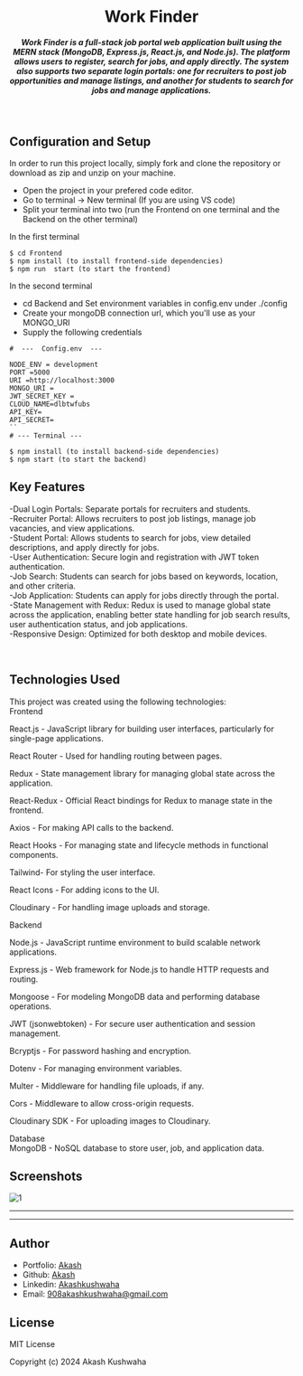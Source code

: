 <H1 align ="center" > Work Finder </h1>
<h5  align ="center"> 
Work Finder is a full-stack job portal web application built using the MERN stack (MongoDB, Express.js, React.js, and Node.js). The platform allows users to register, search for jobs, and apply directly. The system also supports two separate login portals: one for recruiters to post job opportunities and manage listings, and another for students to search for jobs and manage applications. </h5>
<br/>

## Configuration and Setup

In order to run this project locally, simply fork and clone the repository or download as zip and unzip on your machine.

- Open the project in your prefered code editor.
- Go to terminal -> New terminal (If you are using VS code)
- Split your terminal into two (run the Frontend on one terminal and the Backend on the other terminal)

In the first terminal

```
$ cd Frontend
$ npm install (to install frontend-side dependencies)
$ npm run  start (to start the frontend)
```

In the second terminal

- cd Backend and Set environment variables in config.env under ./config
- Create your mongoDB connection url, which you'll use as your MONGO_URI
- Supply the following credentials

```
#  ---  Config.env  ---

NODE_ENV = development
PORT =5000
URI =http://localhost:3000
MONGO_URI =
JWT_SECRET_KEY =
CLOUD_NAME=dlbtwfubs
API_KEY=
API_SECRET=
``
# --- Terminal ---

$ npm install (to install backend-side dependencies)
$ npm start (to start the backend)
```

##  Key Features

-Dual Login Portals: Separate portals for recruiters and students.</br>
-Recruiter Portal: Allows recruiters to post job listings, manage job vacancies, and view applications.</br>
-Student Portal: Allows students to search for jobs, view detailed descriptions, and apply directly for jobs.</br>
-User Authentication: Secure login and registration with JWT token authentication.</br>
-Job Search: Students can search for jobs based on keywords, location, and other criteria.</br>
-Job Application: Students can apply for jobs directly through the portal.</br>
-State Management with Redux: Redux is used to manage global state across the application, enabling better state handling for job search results, user authentication status, and job applications.</br>
-Responsive Design: Optimized for both desktop and mobile devices.</br>

<br/>

## Technologies Used
This project was created using the following technologies:
</br>
Frontend</br>

React.js - JavaScript library for building user interfaces, particularly for single-page applications.</br>

React Router - Used for handling routing between pages.</br>

Redux - State management library for managing global state across the application.</br>

React-Redux - Official React bindings for Redux to manage state in the frontend.</br>

Axios - For making API calls to the backend.</br>

React Hooks - For managing state and lifecycle methods in functional components.</br>

Tailwind- For styling the user interface.</br>

React Icons - For adding icons to the UI.</br>

Cloudinary - For handling image uploads and storage.</br>

Backend</br>

Node.js - JavaScript runtime environment to build scalable network applications.</br>

Express.js - Web framework for Node.js to handle HTTP requests and routing.</br>

Mongoose - For modeling MongoDB data and performing database operations.</br>

JWT (jsonwebtoken) - For secure user authentication and session management.</br>

Bcryptjs - For password hashing and encryption.</br>

Dotenv - For managing environment variables.</br>

Multer - Middleware for handling file uploads, if any.</br>

Cors - Middleware to allow cross-origin requests.</br>

Cloudinary SDK - For uploading images to Cloudinary.

Database</br>
MongoDB - NoSQL database to store user, job, and application data.</br>
 
 ##  Screenshots 
 

![1](https://github.com/user-attachments/assets/b282b26c-a635-4738-ac77-43dfa2c28f8d)
---- -


--- - 
## Author
- Portfolio: [Akash](https://gregarious-hummingbird-f1cf08.netlify.app/)
- Github: [Akash](https://github.com/akashkus121/blog2)
- Linkedin: [Akashkushwaha](https://www.linkedin.com/in/akash-kushwaha-35b812227/)
- Email: [908akashkushwaha@gmail.com](mailto:908akashkushwaha@gmail.com)

## License

MIT License

Copyright (c) 2024 Akash Kushwaha

